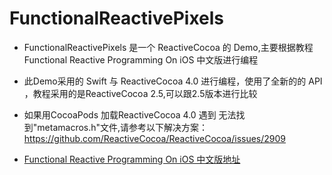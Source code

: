 # FunctionalReactivePixels
* FunctionalReactivePixels 是一个 ReactiveCocoa 的 Demo,主要根据教程 Functional Reactive Programming On iOS 中文版进行编程
* 此Demo采用的 Swift 与 ReactiveCocoa 4.0 进行编程，使用了全新的的 API ，教程采用的是ReactiveCocoa 2.5,可以跟2.5版本进行比较
* 如果用CocoaPods 加载ReactiveCocoa 4.0 遇到 无法找到"metamacros.h"文件,请参考以下解决方案： https://github.com/ReactiveCocoa/ReactiveCocoa/issues/2909

* [Functional Reactive Programming On iOS 中文版地址](http://kevinhm.gitbooks.io/functionalreactiveprogrammingonios/)

